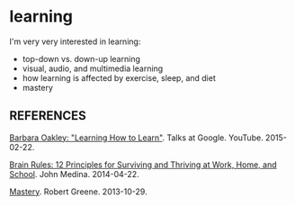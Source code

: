 ---
---

learning
========

I'm very very interested in learning:
- top-down vs. down-up learning
- visual, audio, and multimedia learning
- how learning is affected by exercise, sleep, and diet
- mastery

## REFERENCES

[Barbara Oakley: "Learning How to Learn"](https://www.youtube.com/watch?v=vd2dtkMINIw). Talks at Google. YouTube. 2015-02-22.

[Brain Rules: 12 Principles for Surviving and Thriving at Work, Home, and School](http://amzn.to/2fRVfFA). John Medina. 2014-04-22.

[Mastery](http://amzn.to/2gue7ui). Robert Greene. 2013-10-29.
